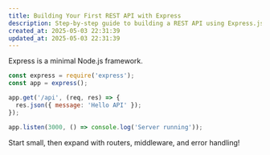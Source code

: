 ```yaml
---
title: Building Your First REST API with Express
description: Step-by-step guide to building a REST API using Express.js.
created_at: 2025-05-03 22:31:39
updated_at: 2025-05-03 22:31:39
---
```


Express is a minimal Node.js framework.

```js
const express = require('express');
const app = express();

app.get('/api', (req, res) => {
  res.json({ message: 'Hello API' });
});

app.listen(3000, () => console.log('Server running'));
```

Start small, then expand with routers, middleware, and error handling!
